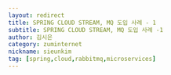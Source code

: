 ```yaml
---
layout: redirect
title: SPRING CLOUD STREAM, MQ 도입 사례 - 1
subtitle: SPRING CLOUD STREAM, MQ 도입 사례 -1
author: 김시은
category: zuminternet
nickname: sieunkim
tag: [spring,cloud,rabbitmq,microservices]
---
```


<script>
  location.href="https://zuminternet.github.io/spring_cloud_stream_rabbitmq_01/";
</script>